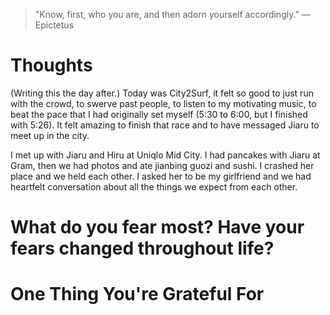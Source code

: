 
> \"Know, first, who you are, and then adorn yourself accordingly.\" — Epictetus

# Thoughts
(Writing this the day after.) Today was City2Surf, it felt so good to just run with the crowd, to swerve past people, to listen to my motivating music, to beat the pace that I had originally set myself (5:30 to 6:00, but I finished with 5:26). It felt amazing to finish that race and to have messaged Jiaru to meet up in the city.

I met up with Jiaru and Hiru at Uniqlo Mid City. I had pancakes with Jiaru at Gram, then we had photos and ate jianbing guozi and sushi. I crashed her place and we held each other. I asked her to be my girlfriend and we had heartfelt conversation about all the things we expect from each other.

# What do you fear most? Have your fears changed throughout life?

# One Thing You're Grateful For

